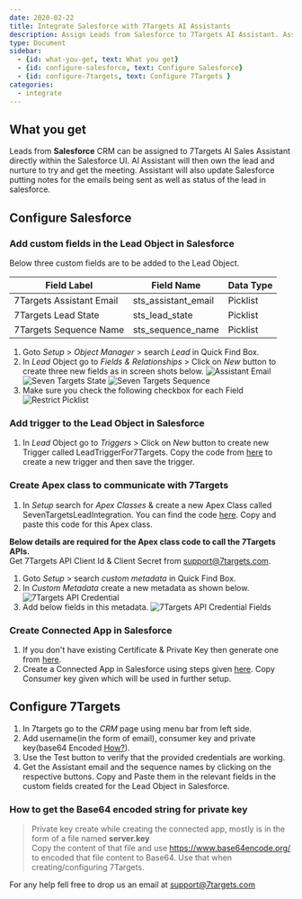 ```yaml
---
date: 2020-02-22
title: Integrate Salesforce with 7Targets AI Assistants
description: Assign Leads from Salesforce to 7Targets AI Assistant. Assistant will followup and log the emails in Salesforce. 
type: Document
sidebar:
  - {id: what-you-get, text: What you get}
  - {id: configure-salesforce, text: Configure Salesforce}
  - {id: configure-7targets, text: Configure 7Targets }
categories:
  - integrate
---
```


## What you get
Leads from **Salesforce** CRM can be assigned to 7Targets AI Sales Assistant directly within the Salesforce UI. 
AI Assistant will then own the lead and nurture to try and get the meeting. Assistant will also update Salesforce putting notes for the emails being sent as well as status of the lead in salesforce. 

## Configure Salesforce
### Add custom fields in the Lead Object in Salesforce
Below three custom fields are to be added to the Lead Object.   

| Field Label  | Field Name | Data Type |
| -------- | ------- | ------- |
| 7Targets Assistant Email  | sts_assistant_email | Picklist |
| 7Targets Lead State | sts_lead_state | Picklist |
| 7Targets Sequence Name  | sts_sequence_name | Picklist |

1. Goto _Setup_ > _Object Manager_ > search _Lead_ in Quick Find Box.
1. In _Lead_ Object go to _Fields & Relationships_ > Click on _New_ button to create three new fields as in screen shots below.
![Assistant Email](../../images/salesforce_assistant_email.png)
![Seven Targets State](../../images/salesforce_seven_targets_state.png)
![Seven Targets Sequence](../../images/salesforce_seven_targets_sequence.png)
1. Make sure you check the following checkbox for each Field
![Restrict Picklist](../../images/restrict_picklist.png)

### Add trigger to the Lead Object in Salesforce
1. In _Lead_ Object go to _Triggers_ > Click on _New_ button to create new Trigger called LeadTriggerFor7Targets. Copy the code from [here](https://github.com/7targets/Salesforce-Integration/blob/main/LeadTrigger.tgr) to create a new trigger and then save the trigger. 

### Create Apex class to communicate with 7Targets
1. In _Setup_ search for _Apex Classes_ & create a new Apex Class called SevenTargetsLeadIntegration. You can find the code [here](https://github.com/7targets/Salesforce-Integration/blob/main/SevenTargetsLeadIntegration.cls). Copy and paste this code for this Apex class. 

**Below details are required for the Apex class code to call the 7Targets APIs.**  
Get 7Targets API Client Id & Client Secret from support@7targets.com.  
1. Goto _Setup_ > search _custom metadata_ in Quick Find Box.
1. In _Custom Metadata_ create a new metadata as shown below.
![7Targets API Credential](../../images/salesforce_seven_targets_api.png)
1. Add below fields in this metadata.
![7Targets API Credential Fields](../../images/salesforce_seven_targets_api_fields.png)

### Create Connected App in Salesforce
1. If you don't have existing Certificate & Private Key then generate one from [here](https://developer.salesforce.com/docs/atlas.en-us.246.0.sfdx_dev.meta/sfdx_dev/sfdx_dev_auth_key_and_cert.htm?_ga=2.43114208.439795187.1656333652-1742453021.1655933163).
1. Create a Connected App in Salesforce using steps given [here](https://help.salesforce.com/s/articleView?id=sf.task_create_connected_app.htm&type=5). Copy Consumer key given which will be used in further setup.

## Configure 7Targets
1. In 7targets go to the _CRM_ page using menu bar from left side.
1. Add username(in the form of email), consumer key and private key(base64 Encoded [How?](#how-to-get-the-base64-encoded-string-for-private-key)). 
1. Use the Test button to verify that the provided credentials are working. 
1. Get the Assistant email and the sequence names by clicking on the respective buttons. Copy and Paste them in the relevant fields in the custom fields created for the Lead Object in Salesforce.

### How to get the Base64 encoded string for private key
> Private key create while creating the connected app, mostly is in the form of a file named **server.key**  
> Copy the content of that file and use https://www.base64encode.org/ to encoded that file content to Base64. Use that when creating/configuring 7Targets.

For any help fell free to drop us an email at support@7targets.com